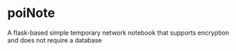 # poiNote
A flask-based simple temporary network notebook that supports encryption and does not require a database

